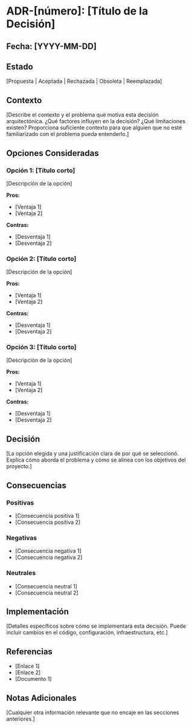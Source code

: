 # ADR-[número]: [Título de la Decisión]

## Fecha: [YYYY-MM-DD]

## Estado

[Propuesta | Aceptada | Rechazada | Obsoleta | Reemplazada]

## Contexto

[Describe el contexto y el problema que motiva esta decisión arquitectónica. ¿Qué factores influyen en la decisión? ¿Qué limitaciones existen? Proporciona suficiente contexto para que alguien que no esté familiarizado con el problema pueda entenderlo.]

## Opciones Consideradas

### Opción 1: [Título corto]

[Descripción de la opción]

**Pros:**
- [Ventaja 1]
- [Ventaja 2]

**Contras:**
- [Desventaja 1]
- [Desventaja 2]

### Opción 2: [Título corto]

[Descripción de la opción]

**Pros:**
- [Ventaja 1]
- [Ventaja 2]

**Contras:**
- [Desventaja 1]
- [Desventaja 2]

### Opción 3: [Título corto]

[Descripción de la opción]

**Pros:**
- [Ventaja 1]
- [Ventaja 2]

**Contras:**
- [Desventaja 1]
- [Desventaja 2]

## Decisión

[La opción elegida y una justificación clara de por qué se seleccionó. Explica cómo aborda el problema y cómo se alinea con los objetivos del proyecto.]

## Consecuencias

### Positivas

- [Consecuencia positiva 1]
- [Consecuencia positiva 2]

### Negativas

- [Consecuencia negativa 1]
- [Consecuencia negativa 2]

### Neutrales

- [Consecuencia neutral 1]
- [Consecuencia neutral 2]

## Implementación

[Detalles específicos sobre cómo se implementará esta decisión. Puede incluir cambios en el código, configuración, infraestructura, etc.]

## Referencias

- [Enlace 1]
- [Enlace 2]
- [Documento 1]

## Notas Adicionales

[Cualquier otra información relevante que no encaje en las secciones anteriores.]